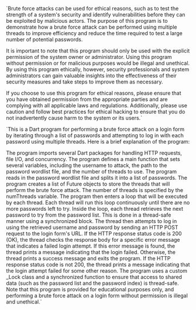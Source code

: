 

`Brute force attacks can be used for ethical reasons, such as to test the strength of a system's security and identify vulnerabilities before they can be exploited by malicious actors. The purpose of this program is to demonstrate how a brute force attack can be performed using multiple threads to improve efficiency and reduce the time required to test a large number of potential passwords.

It is important to note that this program should only be used with the explicit permission of the system owner or administrator. Using this program without permission or for malicious purposes would be illegal and unethical. By using this program ethically, however, security professionals and system administrators can gain valuable insights into the effectiveness of their security measures and take steps to improve them as necessary.

If you choose to use this program for ethical reasons, please ensure that you have obtained permission from the appropriate parties and are complying with all applicable laws and regulations. Additionally, please use caution and follow best practices for ethical hacking to ensure that you do not inadvertently cause harm to the system or its users.`



`This is a Dart program for performing a brute force attack on a login form by iterating through a list of passwords and attempting to log in with each password using multiple threads. Here is a brief explanation of the program:

The program imports several Dart packages for handling HTTP requests, file I/O, and concurrency.
The program defines a main function that sets several variables, including the username to attack, the path to the password wordlist file, and the number of threads to use.
The program reads in the password wordlist file and splits it into a list of passwords.
The program creates a list of Future objects to store the threads that will perform the brute force attack. The number of threads is specified by the numThreads variable.
The program then enters a loop that will be executed by each thread. Each thread will run this loop continuously until there are no more passwords left to try.
Inside the loop, each thread retrieves the next password to try from the password list. This is done in a thread-safe manner using a synchronized block.
The thread then attempts to log in using the retrieved username and password by sending an HTTP POST request to the login form's URL.
If the HTTP response status code is 200 (OK), the thread checks the response body for a specific error message that indicates a failed login attempt. If this error message is found, the thread prints a message indicating that the login failed. Otherwise, the thread prints a success message and exits the program.
If the HTTP response status code is not 200, the thread prints a message indicating that the login attempt failed for some other reason.
The program uses a custom _Lock class and a synchronized function to ensure that access to shared data (such as the password list and the password index) is thread-safe.
Note that this program is provided for educational purposes only, and performing a brute force attack on a login form without permission is illegal and unethical.`